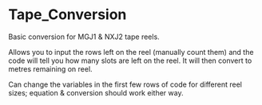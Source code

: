 # Tape_Conversion
Basic conversion for MGJ1 & NXJ2 tape reels.

Allows you to input the rows left on the reel (manually count them) and the code will tell you how many slots
are left on the reel. It will then convert to metres remaining on reel.

Can change the variables in the first few rows of code for different reel sizes; equation & conversion should work either way.
